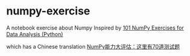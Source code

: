 # numpy-exercise
A notebook exercise about Numpy
Inspired by [101 NumPy Exercises for Data Analysis (Python)](https://www.machinelearningplus.com/101-numpy-exercises-python/)

which has a Chinese translation [NumPy能力大评估：这里有70道测试题](https://mp.weixin.qq.com/s/wCAsHAQo5Wj0JNEyNqa51A)
